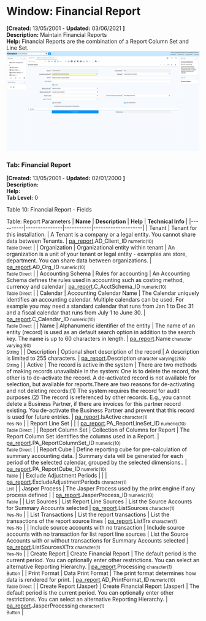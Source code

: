 # Window: Financial Report

**[Created:** 13/05/2001 - **Updated:** 03/06/2021 **]**  
**Description:** Maintain Financial Reports  
**Help:** Financial Reports are the combination of a Report Column Set and Line Set.  
![](/img/docs/manual/FinancialReport-Window_iDempiere_v12.0.0.png)

### Tab: Financial Report

**[Created:** 13/05/2001 - **Updated:** 02/01/2000 **]**   
**Description:**   
**Help:**   
**Tab Level:** 0

Table 10: Financial Report - Fields 

Table: Report Parameters
| **Name** | **Description** | **Help** | **Technical Info** |
|----------|---------------|-----------|--------------------|
| Tenant | Tenant for this installation. | A Tenant is a company or a legal entity. You cannot share data between Tenants. | [pa_report](https://idempiere-schemaspy.muriloht.com/adempiere/tables/pa_report.html).AD_Client_ID<small> numeric(10) <br/> Table Direct</small> | 
| Organization | Organizational entity within tenant | An organization is a unit of your tenant or legal entity - examples are store, department. You can share data between organizations. | [pa_report](https://idempiere-schemaspy.muriloht.com/adempiere/tables/pa_report.html).AD_Org_ID<small> numeric(10) <br/> Table Direct</small> | 
| Accounting Schema | Rules for accounting | An Accounting Schema defines the rules used in accounting such as costing method, currency and calendar | [pa_report](https://idempiere-schemaspy.muriloht.com/adempiere/tables/pa_report.html).C_AcctSchema_ID<small> numeric(10) <br/> Table Direct</small> | 
| Calendar | Accounting Calendar Name | The Calendar uniquely identifies an accounting calendar.  Multiple calendars can be used.  For example you may need a standard calendar that runs from Jan 1 to Dec 31 and a fiscal calendar that runs from July 1 to June 30. | [pa_report](https://idempiere-schemaspy.muriloht.com/adempiere/tables/pa_report.html).C_Calendar_ID<small> numeric(10) <br/> Table Direct</small> | 
| Name | Alphanumeric identifier of the entity | The name of an entity (record) is used as an default search option in addition to the search key. The name is up to 60 characters in length. | [pa_report](https://idempiere-schemaspy.muriloht.com/adempiere/tables/pa_report.html).Name<small> character varying(60) <br/> String</small> | 
| Description | Optional short description of the record | A description is limited to 255 characters. | [pa_report](https://idempiere-schemaspy.muriloht.com/adempiere/tables/pa_report.html).Description<small> character varying(255) <br/> String</small> | 
| Active | The record is active in the system | There are two methods of making records unavailable in the system: One is to delete the record, the other is to de-activate the record. A de-activated record is not available for selection, but available for reports.There are two reasons for de-activating and not deleting records:(1) The system requires the record for audit purposes.(2) The record is referenced by other records. E.g., you cannot delete a Business Partner, if there are invoices for this partner record existing. You de-activate the Business Partner and prevent that this record is used for future entries. | [pa_report](https://idempiere-schemaspy.muriloht.com/adempiere/tables/pa_report.html).IsActive<small> character(1) <br/> Yes-No</small> | 
| Report Line Set |  |  | [pa_report](https://idempiere-schemaspy.muriloht.com/adempiere/tables/pa_report.html).PA_ReportLineSet_ID<small> numeric(10) <br/> Table Direct</small> | 
| Report Column Set | Collection of Columns for Report | The Report Column Set identifies the columns used in a Report. | [pa_report](https://idempiere-schemaspy.muriloht.com/adempiere/tables/pa_report.html).PA_ReportColumnSet_ID<small> numeric(10) <br/> Table Direct</small> | 
| Report Cube | Define reporting cube for pre-calculation of summary accounting data. | Summary data will be generated for each period of the selected calendar, grouped by the selected dimensions.. | [pa_report](https://idempiere-schemaspy.muriloht.com/adempiere/tables/pa_report.html).PA_ReportCube_ID<small> numeric(10) <br/> Table</small> | 
| Exclude Adjustment Periods |  |  | [pa_report](https://idempiere-schemaspy.muriloht.com/adempiere/tables/pa_report.html).ExcludeAdjustmentPeriods<small> character(1) <br/> List</small> | 
| Jasper Process | The Jasper Process used by the print engine if any process defined |  | [pa_report](https://idempiere-schemaspy.muriloht.com/adempiere/tables/pa_report.html).JasperProcess_ID<small> numeric(10) <br/> Table</small> | 
| List Sources | List Report Line Sources | List the Source Accounts for Summary Accounts selected | [pa_report](https://idempiere-schemaspy.muriloht.com/adempiere/tables/pa_report.html).ListSources<small> character(1) <br/> Yes-No</small> | 
| List Transactions | List the report transactions | List the transactions of the report source lines | [pa_report](https://idempiere-schemaspy.muriloht.com/adempiere/tables/pa_report.html).ListTrx<small> character(1) <br/> Yes-No</small> | 
| Include source accounts with no transaction | Include source accounts with no transaction for list report line sources | List the Source Accounts with or without transactions for Summary Accounts selected | [pa_report](https://idempiere-schemaspy.muriloht.com/adempiere/tables/pa_report.html).ListSourcesXTrx<small> character(1) <br/> Yes-No</small> | 
| Create Report | Create Financial Report | The default period is the current period. You can optionally enter other restrictions.  You can select an alternative Reporting Hierarchy. | [pa_report](https://idempiere-schemaspy.muriloht.com/adempiere/tables/pa_report.html).Processing<small> character(1) <br/> Button</small> | 
| Print Format | Data Print Format | The print format determines how data is rendered for print. | [pa_report](https://idempiere-schemaspy.muriloht.com/adempiere/tables/pa_report.html).AD_PrintFormat_ID<small> numeric(10) <br/> Table Direct</small> | 
| Create Report (Jasper) | Create Financial Report  (Jasper) | The default period is the current period. You can optionally enter other restrictions.  You can select an alternative Reporting Hierarchy. | [pa_report](https://idempiere-schemaspy.muriloht.com/adempiere/tables/pa_report.html).JasperProcessing<small> character(1) <br/> Button</small> | 


